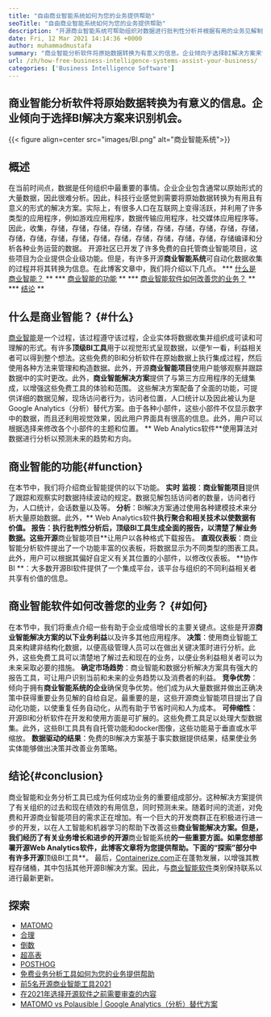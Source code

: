 ```yaml
---
title: "自由商业智能系统如何为您的业务提供帮助" 
seoTitle: "自由商业智能系统如何为您的业务提供帮助" 
description: "开源商业智能系统可帮助组织对数据进行批判性分析并根据有用的业务见解制定有效的策略。" 
date: Fri, 12 Mar 2021 14:14:36 +0000
author: muhammadmustafa
summary: "商业智能分析软件将原始数据转换为有意义的信息。企业倾向于选择BI解决方案来识别机会。" 
url: /zh/how-free-business-intelligence-systems-assist-your-business/
categories: ['Business Intelligence Software']
---
```


## 商业智能分析软件将原始数据转换为有意义的信息。企业倾向于选择BI解决方案来识别机会。

{{< figure align=center src="images/BI.png" alt="商业智能系统">}}


## 概述
在当前时间点，数据是任何组织中最重要的事情。企业企业包含通常以原始形式的大量数据，因此很难分析。因此，科技行业感觉到需要将原始数据转换为有用且有意义的形式的解决方案。实际上，有很多人口在互联网上变得活跃，并利用了许多类型的应用程序，例如游戏应用程序，数据传输应用程序，社交媒体应用程序等。因此，收集，存储，存储，存储，存储，存储，存储，存储，存储，存储，存储，存储，存储，存储，存储，存储，存储，存储，存储，存储，存储，存储编译和分析各种业务运营的数据。
开源社区已开发了许多免费的自托管商业智能项目，这些项目为企业提供企业级功能。但是，有许多开源**商业智能系统**可自动化数据收集的过程并将其转换为信息。在此博客文章中，我们将介绍以下几点。
  *** [什么是商业智能？][1] **
  *** [商业智能的功能][2] **
  *** [商业智能软件如何改善您的业务？][3] **
  *** [结论][4] **

## 什么是商业智能？ {#什么}
[][5][商业智能][6]是一个过程，该过程遵守该过程，企业实体将数据收集并组织成可读和可理解的形式。有许多**顶级BI工具**用于以视觉形式呈现数据，以便乍一看，利益相关者可以得到整个想法。这些免费的BI和分析软件在原始数据上执行集成过程，然后使用各种方法来管理和构造数据。此外，开源**商业智能项目**使用户能够观察并跟踪数据中的实时更改。此外，**商业智能解决方案**提供了与第三方应用程序的无缝集成，以增强这些免费工具的体验和范围。
这些解决方案配备了全面的功能，可提供详细的数据见解，现场访问者行为，访问者位置，人口统计以及因此被认为是Google Analytics（分析）替代方案。由于各种小部件，这些小部件不仅显示数字中的数据，而且还利用视觉效果，因此用户界面具有很高的信息。此外，用户可以根据选择来修改各个小部件的主题和位置。 ** Web Analytics软件**使用算法对数据进行分析以预测未来的趋势和方向。

## 商业智能的功能{#function}
在本节中，我们将介绍商业智能提供的以下功能。
**实时** **监视**：**商业智能项目**提供了跟踪和观察实时数据持续波动的规定。数据见解包括访问者的数量，访问者行为，人口统计，会话数量以及等。
**分析**：BI解决方案通过使用各种建模技术来分析大量原始数据。此外，** Web Analytics软件**执行聚合和相关技术以使数据有价值。
**报告**：执行批判性分析后，**顶级BI工具**生成全面的报告，以清楚了解业务数据。这些开源**商业智能项目**让用户以各种格式下载报告。
**直观仪表板**：商业智能分析软件提出了一个功能丰富的仪表板，将数据显示为不同类型的图表工具。此外，用户可以根据其偏好自定义有关其位置的小部件，以修改仪表板。
**协作BI **：大多数开源BI软件提供了一个集成平台，该平台与组织的不同利益相关者共享有价值的信息。

## 商业智能软件如何改善您的业务？ {#如何}
在本节中，我们将重点介绍一些有助于企业成倍增长的主要关键点。这些是开源**商业智能解决方案的以下业务利益**以及许多其他应用程序。
**决策**：使用商业智能工具来构建非结构化数据，以便高级管理人员可以在做出关键决策时进行分析。此外，这些免费工具可以清楚地了解过去和现在的业务，以便业务利益相关者可以为未来采取必要的措施。
**确定市场趋势**：商业智能和数据分析解决方案具有强大的报告工具，可让用户识别当前和未来的业务趋势以及消费者的利益。
**竞争优势**：倾向于拥有**商业智能系统的企业**确保竞争优势。他们成为从大量数据并做出正确决策中获得重要业务见解的自给自足。最重要的是，这些开源商业智能项目提出了自动化功能，以使重复任务自动化，从而有助于节省时间和人为成本。
**可伸缩性**：开源BI和分析软件在开发和使用方面是可扩展的。这些免费工具足以处理大型数据集。此外，这些BI工具具有自托管功能和docker图像，这些功能易于垂直或水平缩放。
**数据驱动的结果**：免费的BI解决方案基于事实数据提供结果，结果使业务实体能够做出决策并改善业务策略。

## 结论{#conclusion}
商业智能和业务分析工具已成为任何成功业务的重要组成部分。这种解决方案提供了有关组织的过去和现在绩效的有用信息，同时预测未来。随着时间的流逝，对免费和开源商业智能项目的需求正在增加。有一个巨大的开发商群正在积极进行进一步的开发，以在人工智能和机器学习的帮助下改善这些**商业智能解决方案。但是，我们经历了有关业务增长和进步的开源**商业智能系统**的一些重要方面。如果您想部署开源Web Analytics软件，此博客文章将为您提供帮助。下面的“探索”部分中有许多开源**顶级BI工具**。
最后，[Containerize.com][7]正在蓬勃发展，以增强其教程存储桶，其中包括其他开源BI解决方案。因此，与[商业智能软件][6]类别保持联系以进行最新更新。

## 探索
  * [MATOMO][8]
  * [合理][9]
  * [倒数][10]
  * [超高表][11]
  * [POSTHOG][12]
  * [免费业务分析工具如何为您的业务提供帮助][13]
  * [前5名开源商业智能工具2021][14]
  * [在2021年选择开源软件之前需要审查的内容][15]
  * [MATOMO vs Polausible | Google Analytics（分析）替代方案][16]

  
[1]: #what
[2]: #function
[3]: #how
[4]: #Conclusion
[5]: #
[6]: https://products.containerize.com/business-intelligence
[7]: https://www.containerize.com/
[8]: https://products.containerize.com/business-intelligence/matomo
[9]: https://products.containerize.com/business-intelligence/plausible
[10]: https://products.containerize.com/business-intelligence/countly
[11]: https://products.containerize.com/business-intelligence/hypercable
[12]: https://products.containerize.com/business-intelligence/posthog
[13]: https://blog.containerize.com/2021/03/12/how-free-business-analytics-tools-assist-your-business/
[14]: https://blog.containerize.com/business-intelligence-software/top-5-open-source-business-intelligence-solutions-of-2021/
[15]: https://blog.containerize.com/cmdb-software/things-to-review-before-opting-open-source-software-in-2021/
[16]: https://blog.containerize.com/business-intelligence-software/matomo-vs-plausible-google-analytics-alternatives/
